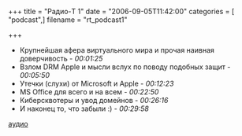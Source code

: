 +++
title = "Радио-T 1"
date = "2006-09-05T11:42:00"
categories = [ "podcast",]
filename = "rt_podcast1"

+++

- Крупнейшая афера виртуального мира и прочая наивная доверчивость - *00:01:25*
- Взлом DRM Apple и мысли вслух по поводу подобных защит - *00:05:50*
- Утечки (слухи) от Microsoft и Apple - *00:12:23*
- MS Office для всего и на всем - *00:22:50*
- Киберсквотеры и увод домейнов - *00:26:16*
- И наконец то, что забыли :) - *00:29:58*

[аудио](https://cdn.radio-t.com/rt_podcast1.mp3)
<audio src="https://cdn.radio-t.com/rt_podcast1.mp3" preload="none"></audio>
